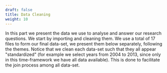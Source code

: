 ```yaml
---
draft: false
title: Data Cleaning
weight: 10
---
```


In this part we present the data we use to analyse and answer our research questions.
We start by importing and cleaning them. 
We use a total of 17 files to form our final data-set, we present them below separately, following the themes. 
Notice that we clean each data-set such that they all appear "standardized" (for example we select years from 2004 to 2013, since only in this time-framework we have all data available). This is done to facilitate the join process among all data-set.